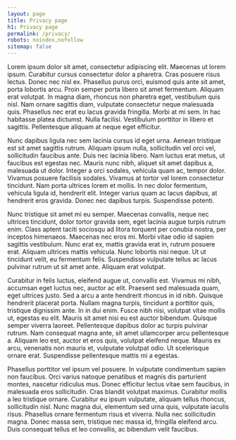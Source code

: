 ```yaml
---
layout: page
title: Privacy page
h1: Privacy page
permalink: /privacy/
robots: noindex,nofollow
sitemap: false
---
```


Lorem ipsum dolor sit amet, consectetur adipiscing elit. Maecenas ut lorem ipsum. Curabitur cursus consectetur dolor a pharetra. Cras posuere risus lectus. Donec nec nisl ex. Phasellus purus orci, euismod quis ante sit amet, porta lobortis arcu. Proin semper porta libero sit amet fermentum. Aliquam erat volutpat. In magna diam, rhoncus non pharetra eget, vestibulum quis nisl. Nam ornare sagittis diam, vulputate consectetur neque malesuada quis. Phasellus nec erat eu lacus gravida fringilla. Morbi at mi sem. In hac habitasse platea dictumst. Nulla facilisi. Vestibulum porttitor in libero et sagittis. Pellentesque aliquam at neque eget efficitur.

Nunc dapibus ligula nec sem lacinia cursus id eget urna. Aenean tristique est sit amet sagittis rutrum. Aliquam ipsum nulla, sollicitudin vel orci vel, sollicitudin faucibus ante. Duis nec lacinia libero. Nam luctus erat metus, ut faucibus est egestas nec. Mauris nunc nibh, aliquet sit amet dapibus a, malesuada ut dolor. Integer a orci sodales, vehicula quam ac, tempor dolor. Vivamus posuere facilisis sodales. Vivamus at tortor vel lorem consectetur tincidunt. Nam porta ultrices lorem et mollis. In nec dolor fermentum, vehicula ligula id, hendrerit elit. Integer varius quam ac lacus dapibus, at hendrerit eros gravida. Donec nec dapibus turpis. Suspendisse potenti.

Nunc tristique sit amet mi eu semper. Maecenas convallis, neque nec ultrices tincidunt, dolor tortor gravida sem, eget lacinia augue turpis rutrum enim. Class aptent taciti sociosqu ad litora torquent per conubia nostra, per inceptos himenaeos. Maecenas nec eros mi. Morbi vitae odio id sapien sagittis vestibulum. Nunc erat ex, mattis gravida erat in, rutrum posuere erat. Aliquam ultrices mattis vehicula. Nunc lobortis nisi neque. Ut ut tincidunt velit, eu fermentum felis. Suspendisse vulputate tellus ac lacus pulvinar rutrum ut sit amet ante. Aliquam erat volutpat.

Curabitur in felis luctus, eleifend augue ut, convallis est. Vivamus mi nibh, accumsan eget luctus nec, auctor ac elit. Praesent sed malesuada quam, eget ultrices justo. Sed a arcu a ante hendrerit rhoncus in id nibh. Quisque hendrerit placerat porta. Nullam magna turpis, tincidunt a porttitor quis, tristique dignissim ante. In in dui enim. Fusce nibh nisi, volutpat vitae mollis ut, egestas eu elit. Mauris sit amet nisi eu est auctor bibendum. Quisque semper viverra laoreet. Pellentesque dapibus dolor ac turpis pulvinar rutrum. Nam consequat magna ante, sit amet ullamcorper arcu pellentesque a. Aliquam leo est, auctor et eros quis, volutpat eleifend neque. Mauris ex arcu, venenatis non mauris et, vulputate volutpat odio. Ut scelerisque ornare erat. Suspendisse pellentesque mattis mi a egestas.

Phasellus porttitor vel ipsum vel posuere. In vulputate condimentum sapien non faucibus. Orci varius natoque penatibus et magnis dis parturient montes, nascetur ridiculus mus. Donec efficitur lectus vitae sem faucibus, in malesuada eros sollicitudin. Cras blandit volutpat maximus. Curabitur mollis a leo tristique ornare. Curabitur eu ipsum vulputate, aliquam tellus rhoncus, sollicitudin nisl. Nunc magna dui, elementum sed urna quis, vulputate iaculis risus. Phasellus ornare fermentum risus et viverra. Nulla nec sollicitudin magna. Donec massa sem, tristique nec massa id, fringilla eleifend arcu. Duis consequat tellus et leo convallis, ac bibendum velit faucibus.

